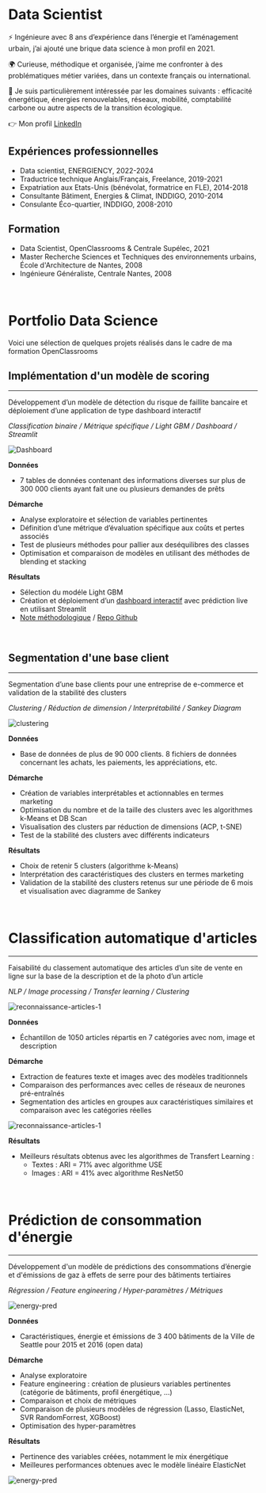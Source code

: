 # Data Scientist
⚡️ Ingénieure avec 8 ans d’expérience dans l’énergie et l’aménagement urbain, j’ai ajouté une brique data science à mon profil en 2021. 

🌍️ Curieuse, méthodique et organisée, j’aime me confronter à des problématiques métier variées, dans un contexte français ou international.

🌿 Je suis particulièrement intéressée par les domaines suivants : efficacité énergétique, énergies renouvelables, réseaux, mobilité, comptabilité carbone ou autre aspects de la transition écologique.

👉 Mon profil [LinkedIn](https://www.linkedin.com/in/cmbesnier/)

## Expériences professionnelles
- Data scientist, ENERGIENCY, 2022-2024
- Traductrice technique Anglais/Français, Freelance, 2019-2021
- Expatriation aux Etats-Unis (bénévolat, formatrice en FLE), 2014-2018
- Consultante Bâtiment, Energies & Climat, INDDIGO, 2010-2014
- Consulante Éco-quartier, INDDIGO, 2008-2010

## Formation
- Data Scientist, OpenClassrooms & Centrale Supélec, 2021
- Master Recherche Sciences et Techniques des environnements urbains, École d'Architecture de Nantes, 2008
- Ingénieure Généraliste, Centrale Nantes, 2008

&nbsp;
&nbsp;
&nbsp;
&nbsp;

# Portfolio Data Science
Voici une sélection de quelques projets réalisés dans le cadre de ma formation OpenClassrooms
&nbsp;

## Implémentation d'un modèle de scoring
---------
Développement d’un modèle de détection du risque de faillite bancaire et déploiement d’une application de type dashboard interactif

*Classification binaire / Métrique spécifique / Light GBM / Dashboard / Streamlit*

![Dashboard](/assets/bankloan-dashboard.png)

**Données** 
- 7 tables de données contenant des informations diverses sur plus de 300 000 clients ayant fait une ou plusieurs demandes de prêts  

**Démarche**
- Analyse exploratoire et sélection de variables pertinentes
- Définition d’une métrique d’évaluation spécifique aux coûts et pertes associés
- Test de plusieurs méthodes pour pallier aux deséquilibres des classes
- Optimisation et comparaison de modèles en utilisant des méthodes de blending et stacking

**Résultats**
- Sélection du modéle Light GBM
- Création et déploiement d’un [dashboard interactif](https://cmbesnier-credit-dashboard-main-wndjuj.streamlit.app/) avec prédiction live en utilisant Streamlit
- [Note méthodologique](https://github.com/cmbesnier/credit-dashboard/blob/main/P7-03-note%20me%CC%81thodologique.pdf) / [Repo Github](https://github.com/cmbesnier/credit-dashboard/)

&nbsp;
&nbsp;
&nbsp;
&nbsp;
  
## Segmentation d'une base client
---------
Segmentation d’une base clients pour une entreprise de e-commerce et validation de la stabilité des clusters

*Clustering / Réduction de dimension / Interprétabilité / Sankey Diagram*

![clustering](/assets/clustering.png)

**Données**
- Base de données de plus de 90 000 clients. 8 fichiers de données concernant les achats, les paiements, les appréciations, etc.

**Démarche**
- Création de variables interprétables et actionnables en termes marketing
- Optimisation du nombre et de la taille des clusters avec les algorithmes k-Means et DB Scan
- Visualisation des clusters par réduction de dimensions (ACP, t-SNE)
- Test de la stabilité des clusters avec différents indicateurs

**Résultats**
- Choix de retenir 5 clusters (algorithme k-Means)
- Interprétation des caractéristiques des clusters en termes marketing
- Validation de la stabilité des clusters retenus sur une période de 6 mois et visualisation avec diagramme de Sankey

&nbsp;
&nbsp;
&nbsp;
&nbsp;

# Classification automatique d'articles
---------
Faisabilité du classement automatique des articles d’un site de vente en ligne sur la base de la description et de la photo d’un article

*NLP / Image processing / Transfer learning / Clustering*

![reconnaissance-articles-1](/assets/reconnaissance-articles-1.png)

**Données**
- Échantillon de 1050 articles répartis en 7 catégories avec nom, image et description

**Démarche**
- Extraction de features texte et images avec des modèles traditionnels
- Comparaison des performances avec celles de réseaux de neurones pré-entraînés
- Segmentation des articles en groupes aux caractéristiques similaires et comparaison avec les catégories réelles

![reconnaissance-articles-1](/assets/reconnaissance-articles-2.png)

**Résultats**
- Meilleurs résultats obtenus avec les algorithmes de Transfert Learning : 
  - Textes : ARI = 71% avec algorithme USE 
  - Images : ARI = 41% avec algorithme ResNet50
 


&nbsp;
&nbsp;
&nbsp;
&nbsp;

# Prédiction de consommation d'énergie
---------
Développement d'un modèle de prédictions des consommations d’énergie et d'émissions de gaz à effets de serre pour des bâtiments tertiaires

*Régression / Feature engineering / Hyper-paramètres / Métriques*

![energy-pred](/assets/energy-pred-1.png)

**Données**
- Caractéristiques, énergie et émissions de 3 400 bâtiments de la Ville de Seattle pour 2015 et 2016 (open data)

**Démarche**
- Analyse exploratoire
- Feature engineering : création de plusieurs variables pertinentes (catégorie de bâtiments, profil énergétique, ...)
- Comparaison et choix de métriques
- Comparaison de plusieurs modèles de régression (Lasso, ElasticNet, SVR RandomForrest, XGBoost)
- Optimisation des hyper-paramètres

**Résultats**
- Pertinence des variables créées, notamment le mix énergétique
- Meilleures performances obtenues avec le modèle linéaire ElasticNet
 
![energy-pred](/assets/energy-pred-2.png)

















